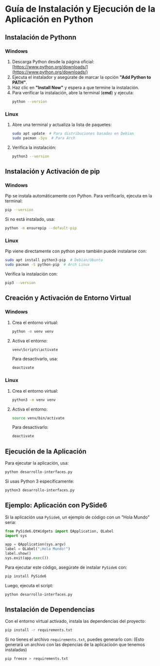 # Guía de Instalación y Ejecución de la Aplicación en Python

## Instalación de Pythonn

### Windows
1. Descarga Python desde la página oficial: [https://www.python.org/downloads/](https://www.python.org/downloads/)
2. Ejecuta el instalador y asegúrate de marcar la opción **"Add Python to PATH"**.
3. Haz clic en **"Install Now"** y espera a que termine la instalación.
4. Para verificar la instalación, abre la terminal (**cmd**) y ejecuta:
   ```sh
   python --version
   ```

### Linux
1. Abre una terminal y actualiza la lista de paquetes:
   ```sh
   sudo apt update  # Para distribuciones basadas en Debian
   sudo pacman -Syu  # Para Arch
   ```
   
3. Verifica la instalación:
   ```sh
   python3 --version
   ```

## Instalación y Activación de pip

### Windows
Pip se instala automáticamente con Python. Para verificarlo, ejecuta en la terminal:
```sh
pip --version
```
Si no está instalado, usa:
```sh
python -m ensurepip --default-pip
```

### Linux
Pip viene directamente con python pero también puede instalarse con:
```sh
sudo apt install python3-pip  # Debian/Ubuntu
sudo pacman -S python-pip  # Arch Linux
```
Verifica la instalación con:
```sh
pip3 --version
```

## Creación y Activación de Entorno Virtual

### Windows
1. Crea el entorno virtual:
   ```sh
   python -m venv venv
   ```
2. Activa el entorno:
   ```sh
   venv\Scripts\activate
   ```
   Para desactivarlo, usa:
   ```sh
   deactivate
   ```

### Linux
1. Crea el entorno virtual:
   ```sh
   python3 -m venv venv
   ```
2. Activa el entorno:
   ```sh
   source venv/bin/activate
   ```
   Para desactivarlo:
   ```sh
   deactivate
   ```

## Ejecución de la Aplicación
Para ejecutar la aplicación, usa:
```sh
python desarrollo-interfaces.py  
```
Si usas Python 3 específicamente:
```sh
python3 desarrollo-interfaces.py  
```

## Ejemplo: Aplicación con PySide6
Si la aplicación usa `PySide6`, un ejemplo de código con un "Hola Mundo" seria:

```python
from PySide6.QtWidgets import QApplication, QLabel
import sys

app = QApplication(sys.argv)
label = QLabel("¡Hola Mundo!")
label.show()
sys.exit(app.exec())
```

Para ejecutar este código, asegúrate de instalar `PySide6` con:
```sh
pip install PySide6
```
Luego, ejecuta el script:
```sh
python desarrollo-interfaces.py
```

## Instalación de Dependencias
Con el entorno virtual activado, instala las dependencias del proyecto:
```sh
pip install -r requirements.txt
```
Si no tienes el archivo `requirements.txt`, puedes generarlo con:
(Esto generará un archivo con las depencias de la aplicacioón que tenemos instaladas)
```sh
pip freeze > requirements.txt
```
